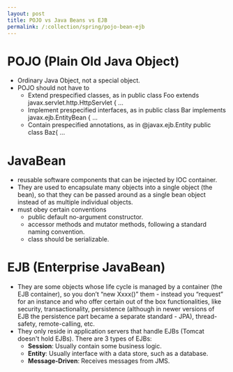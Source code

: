 ```yaml
---
layout: post
title: POJO vs Java Beans vs EJB
permalink: /:collection/spring/pojo-bean-ejb
---
```


# POJO (Plain Old Java Object) 
- Ordinary Java Object, not a special object.
- POJO should not have to
  - Extend prespecified classes, as in public class Foo extends javax.servlet.http.HttpServlet { ...
  - Implement prespecified interfaces, as in public class Bar implements javax.ejb.EntityBean { ...
  - Contain prespecified annotations, as in @javax.ejb.Entity public class Baz{ ...

# JavaBean
-	reusable software components that can be injected by IOC container.
-	They are used to encapsulate many objects into a single object (the bean), so that they can be passed around as a single bean object instead of as multiple individual objects. 
-	must obey certain conventions
    -	public default no-argument constructor.
    -	accessor methods and mutator methods, following a standard naming convention.
    -	class should be serializable.

# EJB (Enterprise JavaBean)
-	They are some objects whose life cycle is managed by a container (the EJB container), so you don’t “new Xxxx()” them - instead you “request” for an instance and who offer certain out of the box functionalities, like security, transactionality, persistence (although in newer versions of EJB the persistence part became a separate standard - JPA), thread-safety, remote-calling, etc.
-	They only reside in application servers that handle EJBs (Tomcat doesn't hold EJBs). There are 3 types of EJBs:
    -	**Session**: Usually contain some business logic.
    -	**Entity**: Usually interface with a data store, such as a database.
    -	**Message-Driven**: Receives messages from JMS.